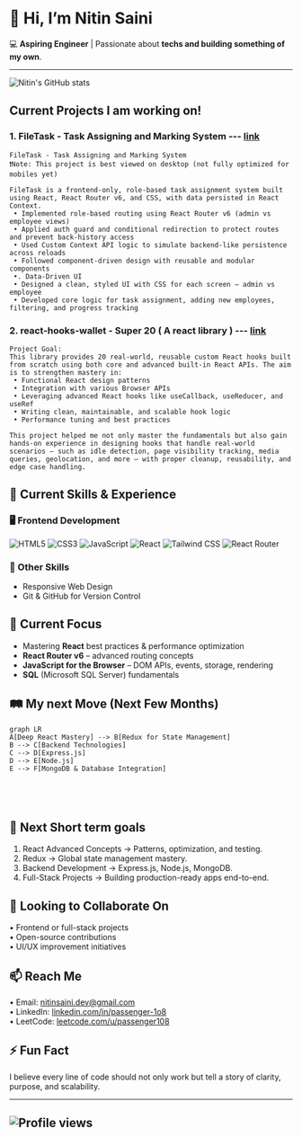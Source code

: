 # 👋 Hi, I’m **Nitin Saini**  

💻 **Aspiring Engineer** | Passionate about  **techs and building something of my own**.  

---

![Nitin's GitHub stats](https://github-readme-stats.vercel.app/api?username=Passenger108&show_icons=true&theme=radical)



## Current Projects I am working on!

### 1.  FileTask - Task Assigning and Marking System --- [link](https://github.com/Passenger108/FileTask)
    FileTask - Task Assigning and Marking System
    ❗Note: This project is best viewed on desktop (not fully optimized for mobiles yet)

    FileTask is a frontend-only, role-based task assignment system built using React, React Router v6, and CSS, with data persisted in React Context. 
     • Implemented role-based routing using React Router v6 (admin vs employee views)
     • Applied auth guard and conditional redirection to protect routes and prevent back-history access
     • Used Custom Context API logic to simulate backend-like persistence across reloads
     • Followed component-driven design with reusable and modular components
     •. Data-Driven UI
     • Designed a clean, styled UI with CSS for each screen — admin vs employee
     • Developed core logic for task assignment, adding new employees, filtering, and progress tracking





### 2. react-hooks-wallet - Super 20 ( A react library ) --- [link](https://github.com/Passenger108/react-hooks-wallet)
    Project Goal:
    This library provides 20 real-world, reusable custom React hooks built from scratch using both core and advanced built-in React APIs. The aim is to strengthen mastery in:
     • Functional React design patterns
     • Integration with various Browser APIs
     • Leveraging advanced React hooks like useCallback, useReducer, and useRef 
     • Writing clean, maintainable, and scalable hook logic
     • Performance tuning and best practices
     
    This project helped me not only master the fundamentals but also gain hands-on experience in designing hooks that handle real-world scenarios — such as idle detection, page visibility tracking, media queries, geolocation, and more — with proper cleanup, reusability, and edge case handling.



## 🚀 Current Skills & Experience

### 🖥️ Frontend Development
![HTML5](https://img.shields.io/badge/-HTML5-E34F26?style=for-the-badge&logo=html5&logoColor=white)
![CSS3](https://img.shields.io/badge/-CSS3-1572B6?style=for-the-badge&logo=css3&logoColor=white)
![JavaScript](https://img.shields.io/badge/-JavaScript-F7DF1E?style=for-the-badge&logo=javascript&logoColor=black)
![React](https://img.shields.io/badge/-React-61DAFB?style=for-the-badge&logo=react&logoColor=black)
![Tailwind CSS](https://img.shields.io/badge/-TailwindCSS-06B6D4?style=for-the-badge&logo=tailwindcss&logoColor=white)
![React Router](https://img.shields.io/badge/-React%20Router-CA4245?style=for-the-badge&logo=react-router&logoColor=white)

### 📱 Other Skills
- Responsive Web Design  
- Git & GitHub for Version Control  



## 🎯 Current Focus
- Mastering **React** best practices & performance optimization  
- **React Router v6** – advanced routing concepts  
- **JavaScript for the Browser** – DOM APIs, events, storage, rendering  
- **SQL** (Microsoft SQL Server) fundamentals  



## 🛤 My next Move (Next Few Months)

```mermaid
graph LR
A[Deep React Mastery] --> B[Redux for State Management]
B --> C[Backend Technologies]
C --> D[Express.js]
D --> E[Node.js]
E --> F[MongoDB & Database Integration]





```




  
## 📌 Next Short term goals 
1. React Advanced Concepts → Patterns, optimization, and testing.  
2. Redux → Global state management mastery.  
3. Backend Development → Express.js, Node.js, MongoDB.  
4. Full-Stack Projects → Building production-ready apps end-to-end.


  
## 🤝 Looking to Collaborate On  
• Frontend or full-stack projects  
• Open-source contributions  
• UI/UX improvement initiatives  



  
## 📫 Reach Me  
• Email: nitinsaini.dev@gmail.com  
• LinkedIn: [linkedin.com/in/passenger-1o8 ](https://www.linkedin.com/in/passenger-1o8/)  
• LeetCode: [leetcode.com/u/passenger108](https://leetcode.com/u/passenger108/)  
  
## ⚡ Fun Fact  
I believe every line of code should not only work but tell a story of clarity, purpose, and scalability.  
  
---

## ![Profile views](https://komarev.com/ghpvc/?username=Passenger108&color=blue&style=flat)
  

